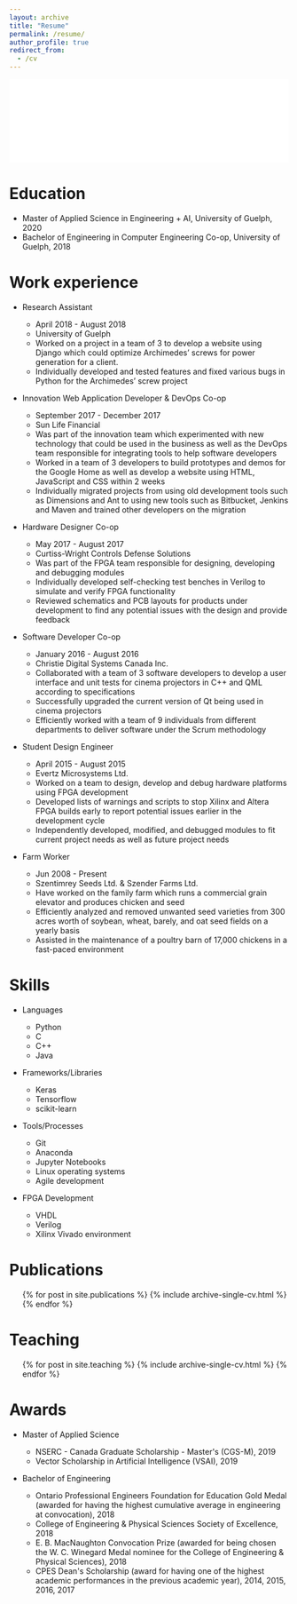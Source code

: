 ```yaml
---
layout: archive
title: "Resume"
permalink: /resume/
author_profile: true
redirect_from:
  - /cv
---
```



<embed src="/images/hannah_szentimrey_resume.pdf" width="100%" />


Education
======
* Master of Applied Science in Engineering + AI, University of Guelph, 2020
* Bachelor of Engineering in Computer Engineering Co-op, University of Guelph, 2018

Work experience
======
* Research Assistant
  * April 2018 - August 2018 
  * University of Guelph
  * Worked on a project in a team of 3 to develop a website using Django which could 
    optimize Archimedes’ screws for power generation for a client.
  * Individually developed and tested features and fixed various bugs in Python 
    for the Archimedes’ screw project

* Innovation Web Application Developer & DevOps Co-op
  * September 2017 - December 2017
  * Sun Life Financial
  * Was part of the innovation team which experimented with new technology that could 
    be used in the business as well as the DevOps team responsible for integrating tools 
    to help software developers
  * Worked in a team of 3 developers to build prototypes and demos for the Google Home 
    as well as develop a website using HTML, JavaScript and CSS within 2 weeks
  * Individually migrated projects from using old development tools such as Dimensions 
    and Ant to using new tools such as Bitbucket, Jenkins and Maven and trained other 
    developers on the migration

* Hardware Designer Co-op
  * May 2017 - August 2017
  * Curtiss-Wright Controls Defense Solutions
  * Was part of the FPGA team responsible for designing, developing and debugging modules 
  * Individually developed self-checking test benches in Verilog to simulate and verify FPGA functionality
  * Reviewed schematics and PCB layouts for products under development to find any potential issues 
    with the design and provide feedback

* Software Developer Co-op
  * January 2016 - August 2016
  * Christie Digital Systems Canada Inc.
  * Collaborated with a team of 3 software developers to develop a user interface and unit 
    tests for cinema projectors in C++ and QML according to specifications
  * Successfully upgraded the current version of Qt being used in cinema projectors
  * Efficiently worked with a team of 9 individuals from different departments to deliver 
    software under the Scrum methodology

* Student Design Engineer
  * April 2015 - August 2015
  * Evertz Microsystems Ltd.
  * Worked on a team to design, develop and debug hardware platforms using FPGA development
  * Developed lists of warnings and scripts to stop Xilinx and Altera FPGA builds early to 
    report potential issues earlier in the development cycle
  * Independently developed, modified, and debugged modules to fit current project needs as 
    well as future project needs 

* Farm Worker
  * Jun 2008 - Present
  * Szentimrey Seeds Ltd. & Szender Farms Ltd. 
  * Have worked on the family farm which runs a commercial grain elevator and produces chicken and seed
  * Efficiently analyzed and removed unwanted seed varieties from 300 acres worth of 
    soybean, wheat, barely, and oat seed fields on a yearly basis
  * Assisted in the maintenance of a poultry barn of 17,000 chickens in a fast-paced environment
  
Skills
======
* Languages
  * Python
  * C
  * C++
  * Java

* Frameworks/Libraries
  * Keras
  * Tensorflow
  * scikit-learn

* Tools/Processes
  * Git
  * Anaconda
  * Jupyter Notebooks
  * Linux operating systems
  * Agile development

* FPGA Development
  * VHDL
  * Verilog
  * Xilinx Vivado environment

Publications
======
  <ul>{% for post in site.publications %}
    {% include archive-single-cv.html %}
  {% endfor %}</ul>
  
Teaching
======
  <ul>{% for post in site.teaching %}
    {% include archive-single-cv.html %}
  {% endfor %}</ul>
  
Awards
======
* Master of Applied Science
  * NSERC - Canada Graduate Scholarship - Master's (CGS-M), 2019
  * Vector Scholarship in Artificial Intelligence (VSAI), 2019

* Bachelor of Engineering
  * Ontario Professional Engineers Foundation for Education Gold Medal (awarded for having the highest cumulative 
    average in engineering at convocation), 2018
  * College of Engineering & Physical Sciences Society of Excellence, 2018
  * E. B. MacNaughton Convocation Prize (awarded for being chosen the W. C. Winegard Medal nominee for the 
    College of Engineering & Physical Sciences), 2018
  * CPES Dean's Scholarship (award for having one of the highest academic performances in the previous academic
    year), 2014, 2015, 2016, 2017

